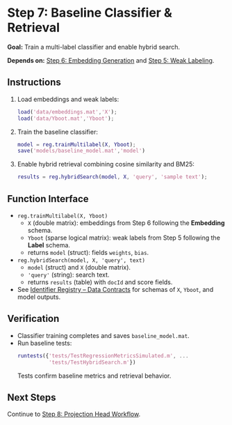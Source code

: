 # Step 7: Baseline Classifier & Retrieval

**Goal:** Train a multi-label classifier and enable hybrid search.

**Depends on:** [Step 6: Embedding Generation](step06_embedding_generation.md) and [Step 5: Weak Labeling](step05_weak_labeling.md).

## Instructions
1. Load embeddings and weak labels:
   ```matlab
   load('data/embeddings.mat','X');
   load('data/Yboot.mat','Yboot');
   ```
2. Train the baseline classifier:
   ```matlab
   model = reg.trainMultilabel(X, Yboot);
   save('models/baseline_model.mat','model')
   ```
3. Enable hybrid retrieval combining cosine similarity and BM25:
   ```matlab
   results = reg.hybridSearch(model, X, 'query', 'sample text');
   ```

## Function Interface
- `reg.trainMultilabel(X, Yboot)`
  - `X` (double matrix): embeddings from Step 6 following the **Embedding** schema.
  - `Yboot` (sparse logical matrix): weak labels from Step 5 following the **Label** schema.
  - returns `model` (struct): fields `weights`, `bias`.  
- `reg.hybridSearch(model, X, 'query', text)`
  - `model` (struct) and `X` (double matrix).  
  - `'query'` (string): search text.  
  - returns `results` (table) with `docId` and score fields.  
- See [Identifier Registry – Data Contracts](identifier_registry.md#data-contracts) for schemas of `X`, `Yboot`, and model outputs.

## Verification
- Classifier training completes and saves `baseline_model.mat`.
- Run baseline tests:
  ```matlab
  runtests({'tests/TestRegressionMetricsSimulated.m', ...
            'tests/TestHybridSearch.m'})
  ```
  Tests confirm baseline metrics and retrieval behavior.

## Next Steps
Continue to [Step 8: Projection Head Workflow](step08_projection_head.md).
